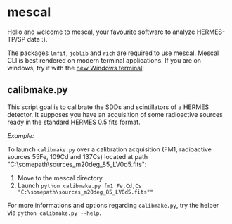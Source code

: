 # mescal

Hello and welcome to mescal, your favourite software to analyze HERMES-TP/SP data :).

The packages `lmfit`, `joblib` and `rich` are required to use mescal.
Mescal CLI is best rendered on modern terminal applications. If you are on windows, try it with the [new Windows terminal](https://apps.microsoft.com/store/detail/windows-terminal/9N0DX20HK701)!


## calibmake.py

This script goal is to calibrate the SDDs and scintillators of a HERMES detector. 
It supposes you have an acquisition of some radioactive sources ready in the standard HERMES 0.5 fits format.

_Example:_

To launch `calibmake.py` over a calibration acquisition (FM1, radioactive sources 55Fe, 109Cd and 137Cs) located at path  "C:\somepath\sources_m20deg_85_LV0d5.fits":

1. Move to the mescal directory.
2. Launch `python calibmake.py fm1 Fe,Cd,Cs "C:\somepath\sources_m20deg_85_LV0d5.fits""`

For more informations and options regarding `calibmake.py`, try the helper via `python calibmake.py --help`.
